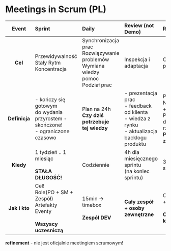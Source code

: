 # Meetings in Scrum (PL)

| Event | Sprint | Daily | Review (**not** Demo) | Retro | Planning  
| :---: | :--- | :--- | :--- | :--- | :--- | 
| **Cel** | Przewidywalność<br/>Stały Rytm<br/>Koncentracja | Synchronizacja prac<br/>Rozwiązywanie problemów<br/>Wymiana wiedzy<br/> pomoc<br/>Podział prac | Inspekcja i adaptacja | Optymalizacja prac | Zaplanowanie prac wg. celu | 
| **Definicja** | - kończy się gotowym<br/>do wydania<br/>przyrostem - skończone!<br/>- ograniczone czasowo | Plan na 24h<br/>**Czy dziś potrzebuje<br/>tej wiedzy** | - prezentacja prac<br/> - feedback od klienta<br> - wiedza z rynku<br/> - aktualizacja backlogu<br/>produktu | PROCES + NARZĘDZIA<br/>+ LUDZIE + PRACA<br/> dobre i złe rzeczy<br/>**Punkty do zmian** | - cel sprintu<br/>- zakres prac<br/>wstępny plan prac<br/>**Co? Jak?** | 
| **Kiedy** | 1 tydzień .. 1 miesiąc<br/><br/>**STAŁA DŁUGOŚĆ!** | Codziennie | 4h dla miesięcznego sprintu<br/>(na koniec sprintu) | 3h / miesiąc sprintu | 8h / miesiąc sprintu | 
| **Jak i kto** | Cel!<br/>Role(PO + SM + Zespół)<br/>Artefakty<br/>Eventy<br/><br/>**Wszyscy uczesniczą** | 15min -> timebox<br/><br/>**Zespół DEV** | **Cały zespół + osoby zewnętrzne** | Otwartość<br/>+ każdy mówi<br/><br/>**Cały zespół + klient** | Zobowiązanie<br/><br/>**Cały zespół** | 


**refinement** - nie jest oficjalnie meetingiem scrumowym!
